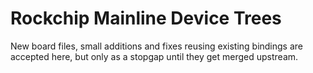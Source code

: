 # Rockchip Mainline Device Trees
New board files, small additions and fixes reusing existing bindings are accepted here, but only as a stopgap until they get merged upstream.
